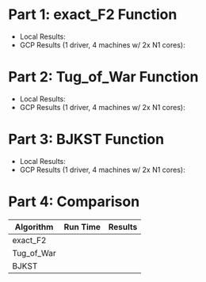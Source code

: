 # Part 1: exact_F2 Function

- Local Results:
- GCP Results (1 driver, 4 machines w/ 2x N1 cores):

# Part 2: Tug_of_War Function

- Local Results:
- GCP Results (1 driver, 4 machines w/ 2x N1 cores):

# Part 3: BJKST Function

- Local Results:
- GCP Results (1 driver, 4 machines w/ 2x N1 cores):

# Part 4: Comparison

| Algorithm  | Run Time | Results |
| --- | --- | --- |
| exact_F2   |          |         | 
| Tug_of_War |          |         |
| BJKST      |          |         |

